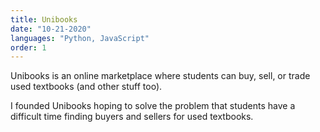 ```yaml
---
title: Unibooks
date: "10-21-2020"
languages: "Python, JavaScript"
order: 1
---
```


Unibooks is an online marketplace where students can buy, sell, or trade used textbooks (and other stuff too).

I founded Unibooks hoping to solve the problem that students have a difficult time finding buyers and sellers for used textbooks.
